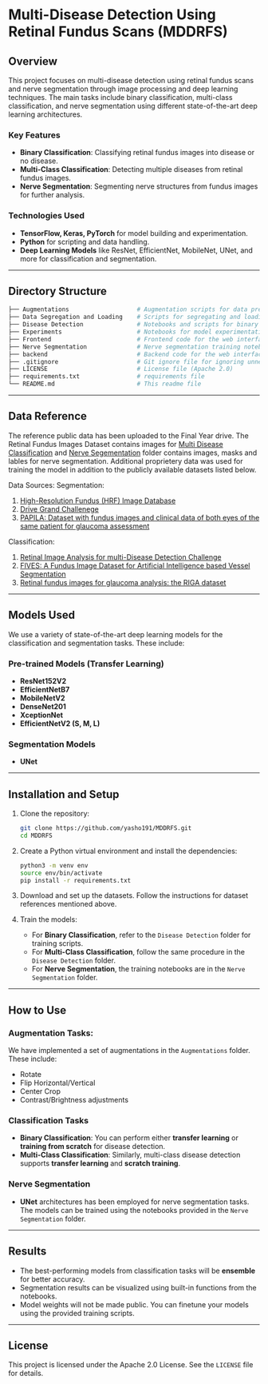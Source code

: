# Multi-Disease Detection Using Retinal Fundus Scans (MDDRFS)

## Overview

This project focuses on multi-disease detection using retinal fundus scans and nerve segmentation through image processing and deep learning techniques. The main tasks include binary classification, multi-class classification, and nerve segmentation using different state-of-the-art deep learning architectures.

### Key Features

- **Binary Classification**: Classifying retinal fundus images into disease or no disease.
- **Multi-Class Classification**: Detecting multiple diseases from retinal fundus images.
- **Nerve Segmentation**: Segmenting nerve structures from fundus images for further analysis.
  
### Technologies Used

- **TensorFlow, Keras, PyTorch** for model building and experimentation.
- **Python** for scripting and data handling.
- **Deep Learning Models** like ResNet, EfficientNet, MobileNet, UNet, and more for classification and segmentation.

---

## Directory Structure

```bash
├── Augmentations                   # Augmentation scripts for data preprocessing
├── Data Segregation and Loading    # Scripts for segregating and loading data
├── Disease Detection               # Notebooks and scripts for binary and multi-class classification
├── Experiments                     # Notebooks for model experimentation
├── Frontend                        # Frontend code for the web interface
├── Nerve Segmentation              # Nerve segmentation training notebooks
├── backend                         # Backend code for the web interface
├── .gitignore                      # Git ignore file for ignoring unnecessary files
├── LICENSE                         # License file (Apache 2.0)
├── requirements.txt                # requirements file     
└── README.md                       # This readme file

```

---

## Data Reference

The reference public data has been uploaded to the Final Year drive. The Retinal Fundus Images Dataset contains images for [Multi Disease Classification](https://drive.google.com/drive/folders/1eMeRzGTF54cKfhUai8lg2bJwYsHUlP18?usp=sharing) and [Nerve Segementation](https://drive.google.com/drive/folders/1SyB0az9RY-j3BsRTdH0m-deUhHzAH2f9?usp=sharing) folder contains images, masks and lables for nerve segmentation. Additional proprietery data was used for training the model in addition to the publicly available datasets listed below.

Data Sources:
Segmentation:
1. [High-Resolution Fundus (HRF) Image Database](https://www5.cs.fau.de/research/data/fundus-images/)
2. [Drive Grand Challenege](https://drive.grand-challenge.org/Download/)
3. [PAPILA: Dataset with fundus images and clinical data of both eyes of the same patient for glaucoma assessment](https://pubmed.ncbi.nlm.nih.gov/35680965/)

Classification:
1. [Retinal Image Analysis for multi-Disease Detection Challenge](https://riadd.grand-challenge.org/Download/)
2. [FIVES: A Fundus Image Dataset for Artificial Intelligence based Vessel Segmentation](https://www.nature.com/articles/s41597-022-01564-3#Sec7)
3. [Retinal fundus images for glaucoma analysis: the RIGA dataset](https://deepblue.lib.umich.edu/data/concern/data_sets/3b591905z)

---

## Models Used

We use a variety of state-of-the-art deep learning models for the classification and segmentation tasks. These include:

### Pre-trained Models (Transfer Learning)

- **ResNet152V2**
- **EfficientNetB7**
- **MobileNetV2**
- **DenseNet201**
- **XceptionNet**
- **EfficientNetV2 (S, M, L)**

### Segmentation Models

- **UNet**

---

## Installation and Setup

1. Clone the repository:
   ```bash
   git clone https://github.com/yasho191/MDDRFS.git
   cd MDDRFS
   ```

2. Create a Python virtual environment and install the dependencies:
   ```bash
   python3 -m venv env
   source env/bin/activate
   pip install -r requirements.txt
   ```

3. Download and set up the datasets. Follow the instructions for dataset references mentioned above.

4. Train the models:
   - For **Binary Classification**, refer to the `Disease Detection` folder for training scripts.
   - For **Multi-Class Classification**, follow the same procedure in the `Disease Detection` folder.
   - For **Nerve Segmentation**, the training notebooks are in the `Nerve Segmentation` folder.

---

## How to Use

### Augmentation Tasks:
We have implemented a set of augmentations in the `Augmentations` folder. These include:
- Rotate
- Flip Horizontal/Vertical
- Center Crop
- Contrast/Brightness adjustments

### Classification Tasks

- **Binary Classification**: You can perform either **transfer learning** or **training from scratch** for disease detection.
- **Multi-Class Classification**: Similarly, multi-class disease detection supports **transfer learning** and **scratch training**.

### Nerve Segmentation

- **UNet** architectures has been employed for nerve segmentation tasks. The models can be trained using the notebooks provided in the `Nerve Segmentation` folder.

---

## Results

- The best-performing models from classification tasks will be **ensemble** for better accuracy.
- Segmentation results can be visualized using built-in functions from the notebooks.
- Model weights will not be made public. You can finetune your models using the provided training scripts.

---

## License

This project is licensed under the Apache 2.0 License. See the `LICENSE` file for details.
